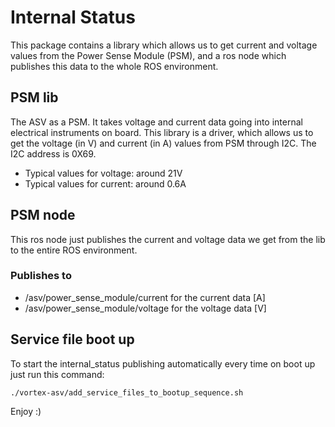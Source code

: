 # Internal Status

This package contains a library which allows us to get current and voltage values from the Power Sense Module (PSM), and a ros node which publishes this data to the whole ROS environment.

## PSM lib

The ASV as a PSM. It takes voltage and current data going into internal electrical instruments on board. This library is a driver, which allows us to get the voltage (in V) and current (in A) values from PSM through I2C.
The I2C address is 0X69.
* Typical values for voltage: around 21V
* Typical values for current: around 0.6A


## PSM node

This ros node just publishes the current and voltage data we get from the lib to the entire ROS environment.
### Publishes to
* /asv/power_sense_module/current for the current data [A]
* /asv/power_sense_module/voltage for the voltage data [V]

## Service file boot up

To start the internal_status publishing automatically every time on boot up just run this command:
```
./vortex-asv/add_service_files_to_bootup_sequence.sh
```

Enjoy :)
